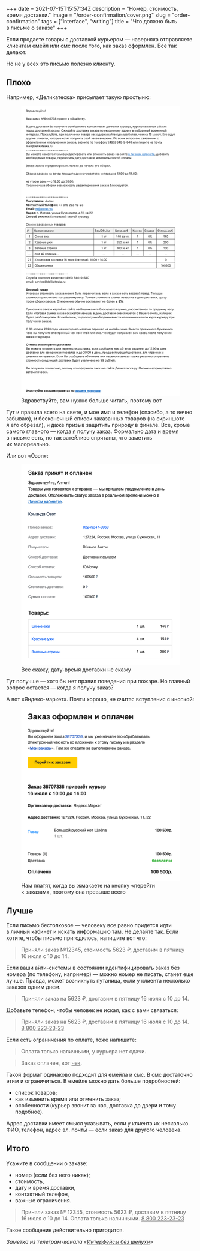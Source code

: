 +++
date = 2021-07-15T15:57:34Z
description = "Номер, стоимость, время доставки."
image = "/order-confirmation/cover.png"
slug = "order-confirmation"
tags = ["interface", "writing"]
title = "Что должно быть в письме о заказе"
+++

Если продаете товары с доставкой курьером — наверняка отправляете клиентам емейл или смс после того, как заказ оформлен. Все так делают.

Но не у всех это письмо полезно клиенту.

## Плохо

Например, «Деликатеска» присылает такую простыню:

<div class="row">
<div class="col-xs-12 col-sm-10">
<figure>
  <img class="img-bordered-thin" alt="Деликатеска" src="order-confirmation-deli.png">
  <figcaption>Здравствуйте, вам нужно больше читать, поэтому вот</figcaption>
</figure>
</div>
</div>

Тут и правила всего на свете, и мое имя и телефон (спасибо, а то вечно забываю), и бесконечный список заказанных товаров (на скриншоте я его обрезал), и даже призыв защитить природу в финале. Все, кроме самого главного — когда я получу заказ. Формально дата и время в письме есть, но так затейливо спрятаны, что заметить их малореально.

Или вот «Озон»:

<div class="row">
<div class="col-xs-12 col-sm-10">
<figure>
  <img class="img-bordered-thin" alt="Озон" src="order-confirmation-ozon.png">
  <figcaption>Все скажу, дату-время доставки не скажу</figcaption>
</figure>
</div>
</div>

Тут получше — хотя бы нет правил поведения при пожаре. Но главный вопрос остается — когда я получу заказ?

А вот «Яндекс-маркет». Почти хорошо, не считая вступления с кнопкой:

<div class="row">
<div class="col-xs-12 col-sm-10">
<figure>
  <img class="img-bordered-thin" alt="Яндекс-маркет" src="order-confirmation-ym.png">
  <figcaption>Нам платят, когда вы жмакаете на кнопку «перейти к заказам», поэтому она превыше всего</figcaption>
</figure>
</div>
</div>

## Лучше
    
Если письмо бестолковое — человеку все равно придется идти в личный кабинет и искать информацию там. Не делайте так. Если хотите, чтобы письмо пригодилось, напишите вот что:

> Приняли заказ №12345, стоимость 5623 ₽, доставим в пятницу 16 июля с 10 до 14.

Если ваши айти-системы в состоянии идентифицировать заказ без номера (по телефону, например) — можно номер не писать, станет еще лучше. Правда, может возникнуть путаница, если у клиента несколько заказов одним днем.

> Приняли заказ на 5623 ₽, доставим в пятницу 16 июля с 10 до 14.

Добавьте телефон, чтобы человек не искал, как с вами связаться:

> Приняли заказ на 5623 ₽, доставим в пятницу 16 июля с 10 до 14. <u>8 800 223-23-23</u>

Если есть ограничения по оплате, тоже напишите:

> Оплата только наличными, у курьера нет сдачи.

> Заказ оплачен, вот <u>чек</u>.

Такой формат одинаково подходит для емейла и смс. В смс достаточно этим и ограничиться. В емейле можно дать больше подробностей:

- список товаров;
- как изменить время или отменить заказ;
- особенности (курьер звонит за час, доставка до двери и тому подобное).

Адрес доставки имеет смысл указывать, если у клиента их несколько. ФИО, телефон, адрес эл. почты — если заказ для другого человека.

## Итого

Укажите в сообщении о заказе:

- номер (если без него никак);
- стоимость,
- дату и время доставки,
- контактный телефон,
- важные ограничения.

> Приняли заказ № 12345, стоимость 5623 ₽, доставим в пятницу 16 июля с 10 до 14. Оплата только наличными. <u>8 800 223-23-23</u>

Такое сообщение действительно пригодится.

<div class="row">
<div class="col-xs-12 col-sm-10 col-md-8"><p><em>Заметка из телеграм-канала <span class="nowrap"><i class="far fa-star color-sin"></i> «<a href="https://t.me/dangry">Интерфейсы без шелухи</a>»</span></em></p></div>
</div>



